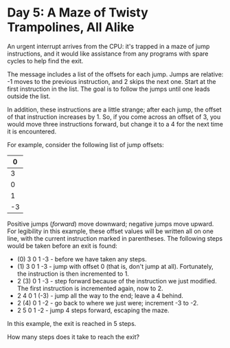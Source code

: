 # Day 5: A Maze of Twisty Trampolines, All Alike

An urgent interrupt arrives from the CPU: it's trapped in a maze of jump instructions,
and it would like assistance from any programs with spare cycles to help find the
exit.

The message includes a list of the offsets for each jump. Jumps are relative: -1
moves to the previous instruction, and 2 skips the next one. Start at the first
instruction in the list. The goal is to follow the jumps until one leads outside
the list.

In addition, these instructions are a little strange; after each jump, the offset
of that instruction increases by 1. So, if you come across an offset of 3, you
would move three instructions forward, but change it to a 4 for the next time it
is encountered.

For example, consider the following list of jump offsets:

| 0 |
|---|
| 3 |
| 0 |
| 1 |
| -3 |

Positive jumps (_forward_) move downward; negative jumps move upward. For legibility
in this example, these offset values will be written all on one line, with the
current instruction marked in parentheses. The following steps would be taken
before an exit is found:
- (0) 3  0  1  -3  - before we have taken any steps.
- (1) 3  0  1  -3  - jump with offset 0 (that is, don't jump at all). Fortunately,
the instruction is then incremented to 1.
- 2 (3) 0  1  -3  - step forward because of the instruction we just modified. The
first instruction is incremented again, now to 2.
- 2  4  0  1 (-3) - jump all the way to the end; leave a 4 behind.
- 2 (4) 0  1  -2  - go back to where we just were; increment -3 to -2.
- 2  5  0  1  -2  - jump 4 steps forward, escaping the maze.

In this example, the exit is reached in 5 steps.

How many steps does it take to reach the exit?
